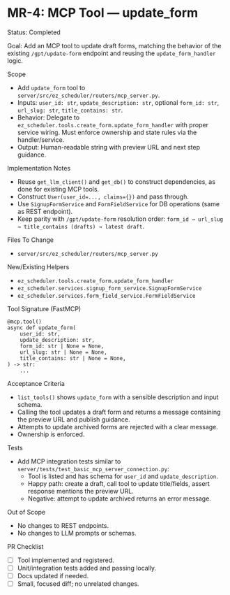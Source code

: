 # MR-4: MCP Tool — update_form

Status: Completed

Goal: Add an MCP tool to update draft forms, matching the behavior of the existing `/gpt/update-form` endpoint and reusing the `update_form_handler` logic.

Scope
- Add `update_form` tool to `server/src/ez_scheduler/routers/mcp_server.py`.
- Inputs: `user_id: str`, `update_description: str`, optional `form_id: str`, `url_slug: str`, `title_contains: str`.
- Behavior: Delegate to `ez_scheduler.tools.create_form.update_form_handler` with proper service wiring. Must enforce ownership and state rules via the handler/service.
- Output: Human-readable string with preview URL and next step guidance.

Implementation Notes
- Reuse `get_llm_client()` and `get_db()` to construct dependencies, as done for existing MCP tools.
- Construct `User(user_id=..., claims={})` and pass through.
- Use `SignupFormService` and `FormFieldService` for DB operations (same as REST endpoint).
- Keep parity with `/gpt/update-form` resolution order: `form_id → url_slug → title_contains (drafts) → latest draft`.

Files To Change
- `server/src/ez_scheduler/routers/mcp_server.py`

New/Existing Helpers
- `ez_scheduler.tools.create_form.update_form_handler`
- `ez_scheduler.services.signup_form_service.SignupFormService`
- `ez_scheduler.services.form_field_service.FormFieldService`

Tool Signature (FastMCP)
```
@mcp.tool()
async def update_form(
    user_id: str,
    update_description: str,
    form_id: str | None = None,
    url_slug: str | None = None,
    title_contains: str | None = None,
) -> str:
    ...
```

Acceptance Criteria
- `list_tools()` shows `update_form` with a sensible description and input schema.
- Calling the tool updates a draft form and returns a message containing the preview URL and publish guidance.
- Attempts to update archived forms are rejected with a clear message.
- Ownership is enforced.

Tests
- Add MCP integration tests similar to `server/tests/test_basic_mcp_server_connection.py`:
  - Tool is listed and has schema for `user_id` and `update_description`.
  - Happy path: create a draft, call tool to update title/fields, assert response mentions the preview URL.
  - Negative: attempt to update archived returns an error message.

Out of Scope
- No changes to REST endpoints.
- No changes to LLM prompts or schemas.

PR Checklist
- [ ] Tool implemented and registered.
- [ ] Unit/integration tests added and passing locally.
- [ ] Docs updated if needed.
- [ ] Small, focused diff; no unrelated changes.
